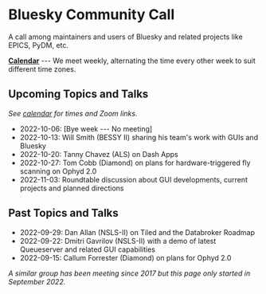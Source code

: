 # Bluesky Community Call

A call among maintainers and users of Bluesky and related projects like EPICS, PyDM, etc.

[**Calendar**](https://calendar.google.com/calendar/u/0/embed?src=7aolj23t540871bsu27ikei5i8@group.calendar.google.com&ctz=America/New_York) --- We meet
weekly, alternating the time every other week to suit different time zones.

## Upcoming Topics and Talks

_See [calendar](https://tinyurl.com/BlueskyCommunityCallCalendar) for times and Zoom links._

* 2022-10-06: [Bye week --- No meeting]
* 2022-10-13: Will Smith (BESSY II) sharing his team's work with GUIs and Bluesky
* 2022-10-20: Tanny Chavez (ALS) on Dash Apps
* 2022-10-27: Tom Cobb (Diamond) on plans for hardware-triggered fly scanning on Ophyd 2.0
* 2022-11-03: Roundtable discussion about GUI developments, current projects and planned directions

## Past Topics and Talks

* 2022-09-29: Dan Allan (NSLS-II) on Tiled and the Databroker Roadmap
* 2022-09-22: Dmitri Gavrilov (NSLS-II) with a demo of latest Queueserver and related GUI capabilities
* 2022-09-15: Callum Forrester (Diamond) on plans for Ophyd 2.0

_A similar group has been meeting since 2017 but this page only started in September 2022._

